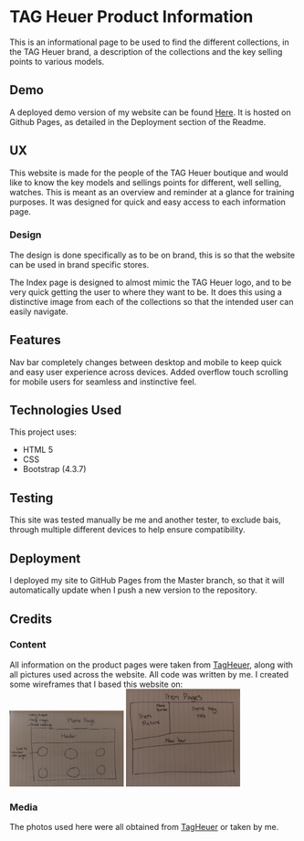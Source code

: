 # TAG Heuer Product Information

This is an informational page to be used to find the different collections, in the TAG Heuer brand, a description of the collections and the key selling points to various models.

## Demo

A deployed demo version of my website can be found [Here](https://matt-atcasey.github.io/tag-project/). It is hosted on Github Pages, as detailed in the Deployment section of the Readme.

## UX

This website is made for the people of the TAG Heuer boutique and would like to know the key models and sellings points for different, well selling, watches. This is meant as an overview and reminder at a glance for training purposes. It was designed for quick and easy access to each information page.

### Design

The design is done specifically as to be on brand, this is so that the website can be used in brand specific stores.

The Index page is designed to almost mimic the TAG Heuer logo, and to be very quick getting the user to where they want to be. It does this using a distinctive image from each of the collections so that the intended user can easily navigate.

## Features

Nav bar completely changes between desktop and mobile to keep quick and easy user experience across devices. Added overflow touch scrolling for mobile users for seamless and instinctive feel.

## Technologies Used

This project uses:

- HTML 5
- CSS
- Bootstrap (4.3.7)

## Testing

This site was tested manually be me and another tester, to exclude bais, through multiple different devices to help ensure compatibility.

## Deployment

I deployed my site to GitHub Pages from the Master branch, so that it will automatically update when I push a new version to the repository.

## Credits

### Content

All information on the product pages were taken from [TagHeuer](https://tagheuer.com/), along with all pictures used across the website. All code was written by me.
I created some wireframes that I based this website on:
<img src="assets/images/wireframe_home.jpg" width="200">
<img src="assets/images/wireframe_watch_info.jpg" width="200">

### Media

The photos used here were all obtained from [TagHeuer](https://tagheuer.com/) or taken by me.
